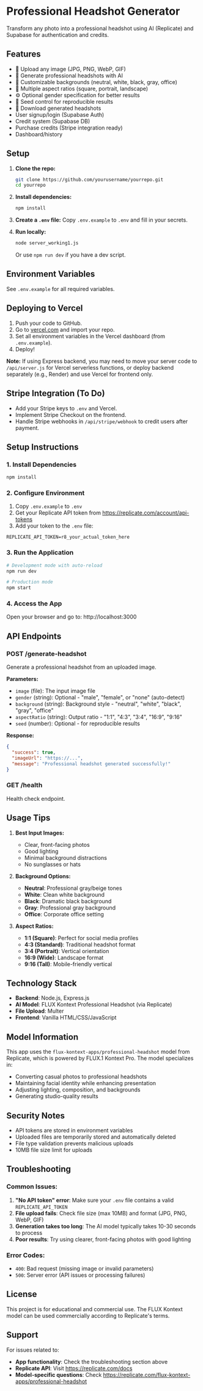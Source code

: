 # Professional Headshot Generator

Transform any photo into a professional headshot using AI (Replicate) and Supabase for authentication and credits.

## Features

- 📸 Upload any image (JPG, PNG, WebP, GIF)
- 🎯 Generate professional headshots with AI
- 🎨 Customizable backgrounds (neutral, white, black, gray, office)
- 📐 Multiple aspect ratios (square, portrait, landscape)
- ⚙️ Optional gender specification for better results
- 🎲 Seed control for reproducible results
- 💾 Download generated headshots
- User signup/login (Supabase Auth)
- Credit system (Supabase DB)
- Purchase credits (Stripe integration ready)
- Dashboard/history

## Setup

1. **Clone the repo:**
   ```sh
   git clone https://github.com/yourusername/yourrepo.git
   cd yourrepo
   ```
2. **Install dependencies:**
   ```sh
   npm install
   ```
3. **Create a `.env` file:**
   Copy `.env.example` to `.env` and fill in your secrets.

4. **Run locally:**
   ```sh
   node server_working1.js
   ```
   Or use `npm run dev` if you have a dev script.

## Environment Variables
See `.env.example` for all required variables.

## Deploying to Vercel
1. Push your code to GitHub.
2. Go to [vercel.com](https://vercel.com/) and import your repo.
3. Set all environment variables in the Vercel dashboard (from `.env.example`).
4. Deploy!

**Note:** If using Express backend, you may need to move your server code to `/api/server.js` for Vercel serverless functions, or deploy backend separately (e.g., Render) and use Vercel for frontend only.

## Stripe Integration (To Do)
- Add your Stripe keys to `.env` and Vercel.
- Implement Stripe Checkout on the frontend.
- Handle Stripe webhooks in `/api/stripe/webhook` to credit users after payment.

## Setup Instructions

### 1. Install Dependencies
```bash
npm install
```

### 2. Configure Environment
1. Copy `.env.example` to `.env`
2. Get your Replicate API token from https://replicate.com/account/api-tokens
3. Add your token to the `.env` file:
```
REPLICATE_API_TOKEN=r8_your_actual_token_here
```

### 3. Run the Application
```bash
# Development mode with auto-reload
npm run dev

# Production mode
npm start
```

### 4. Access the App
Open your browser and go to: http://localhost:3000

## API Endpoints

### POST /generate-headshot
Generate a professional headshot from an uploaded image.

**Parameters:**
- `image` (file): The input image file
- `gender` (string): Optional - "male", "female", or "none" (auto-detect)
- `background` (string): Background style - "neutral", "white", "black", "gray", "office"
- `aspectRatio` (string): Output ratio - "1:1", "4:3", "3:4", "16:9", "9:16"
- `seed` (number): Optional - for reproducible results

**Response:**
```json
{
  "success": true,
  "imageUrl": "https://...",
  "message": "Professional headshot generated successfully!"
}
```

### GET /health
Health check endpoint.

## Usage Tips

1. **Best Input Images:**
   - Clear, front-facing photos
   - Good lighting
   - Minimal background distractions
   - No sunglasses or hats

2. **Background Options:**
   - **Neutral**: Professional gray/beige tones
   - **White**: Clean white background
   - **Black**: Dramatic black background
   - **Gray**: Professional gray background
   - **Office**: Corporate office setting

3. **Aspect Ratios:**
   - **1:1 (Square)**: Perfect for social media profiles
   - **4:3 (Standard)**: Traditional headshot format
   - **3:4 (Portrait)**: Vertical orientation
   - **16:9 (Wide)**: Landscape format
   - **9:16 (Tall)**: Mobile-friendly vertical

## Technology Stack

- **Backend**: Node.js, Express.js
- **AI Model**: FLUX Kontext Professional Headshot (via Replicate)
- **File Upload**: Multer
- **Frontend**: Vanilla HTML/CSS/JavaScript

## Model Information

This app uses the `flux-kontext-apps/professional-headshot` model from Replicate, which is powered by FLUX.1 Kontext Pro. The model specializes in:

- Converting casual photos to professional headshots
- Maintaining facial identity while enhancing presentation
- Adjusting lighting, composition, and backgrounds
- Generating studio-quality results

## Security Notes

- API tokens are stored in environment variables
- Uploaded files are temporarily stored and automatically deleted
- File type validation prevents malicious uploads
- 10MB file size limit for uploads

## Troubleshooting

### Common Issues:

1. **"No API token" error**: Make sure your `.env` file contains a valid `REPLICATE_API_TOKEN`
2. **File upload fails**: Check file size (max 10MB) and format (JPG, PNG, WebP, GIF)
3. **Generation takes too long**: The AI model typically takes 10-30 seconds to process
4. **Poor results**: Try using clearer, front-facing photos with good lighting

### Error Codes:
- `400`: Bad request (missing image or invalid parameters)
- `500`: Server error (API issues or processing failures)

## License

This project is for educational and commercial use. The FLUX Kontext model can be used commercially according to Replicate's terms.

## Support

For issues related to:
- **App functionality**: Check the troubleshooting section above
- **Replicate API**: Visit https://replicate.com/docs
- **Model-specific questions**: Check https://replicate.com/flux-kontext-apps/professional-headshot
